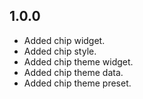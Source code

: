 ## 1.0.0

* Added chip widget.
* Added chip style.
* Added chip theme widget.
* Added chip theme data.
* Added chip theme preset.